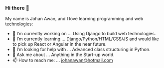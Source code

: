 ### Hi there 👋

My name is Johan Awan, and I love learning programming and web technologies:

- 🔭 I’m currently working on ...   Using Django to build web technologies.
- 🌱 I’m currently learning ... Django/Python/HTML/CSS/JS and would like to pick up React or Angular in the near future.
- 🤔 I’m looking for help with ... Advanced class structuring in Python.
- 💬 Ask me about ... Anything in the Start-up world.
- 📫 How to reach me: ... johanawan@hotmail.com
